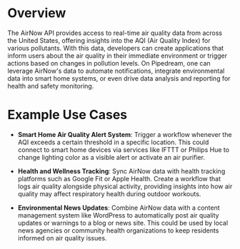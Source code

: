 # Overview

The AirNow API provides access to real-time air quality data from across the United States, offering insights into the AQI (Air Quality Index) for various pollutants. With this data, developers can create applications that inform users about the air quality in their immediate environment or trigger actions based on changes in pollution levels. On Pipedream, one can leverage AirNow's data to automate notifications, integrate environmental data into smart home systems, or even drive data analysis and reporting for health and safety monitoring.

# Example Use Cases

- **Smart Home Air Quality Alert System**: Trigger a workflow whenever the AQI exceeds a certain threshold in a specific location. This could connect to smart home devices via services like IFTTT or Philips Hue to change lighting color as a visible alert or activate an air purifier.

- **Health and Wellness Tracking**: Sync AirNow data with health tracking platforms such as Google Fit or Apple Health. Create a workflow that logs air quality alongside physical activity, providing insights into how air quality may affect respiratory health during outdoor workouts.

- **Environmental News Updates**: Combine AirNow data with a content management system like WordPress to automatically post air quality updates or warnings to a blog or news site. This could be used by local news agencies or community health organizations to keep residents informed on air quality issues.
